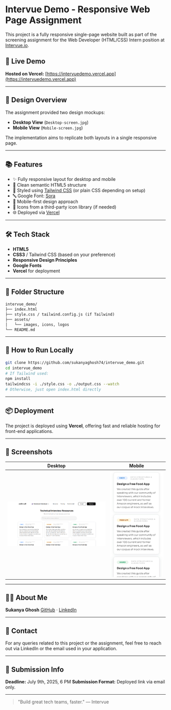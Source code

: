 # Intervue Demo - Responsive Web Page Assignment

This project is a fully responsive single-page website built as part of the screening assignment for the Web Developer (HTML/CSS) Intern position at [Intervue.io](https://intervue.io/).

## 🚀 Live Demo

**Hosted on Vercel:** [https://intervuedemo.vercel.app](https://intervuedemo.vercel.app)

---

## 📸 Design Overview

The assignment provided two design mockups:

* **Desktop View** (`Desktop-screen.jpg`)
* **Mobile View** (`Mobile-screen.jpg`)

The implementation aims to replicate both layouts in a single responsive page.

---

## 📚 Features

* ✨ Fully responsive layout for desktop and mobile
* 🧠 Clean semantic HTML5 structure
* 🎨 Styled using [Tailwind CSS](https://tailwindcss.com/) (or plain CSS depending on setup)
* 🔤 Google Font: [Sora](https://fonts.google.com/specimen/Sora)
* 📱 Mobile-first design approach
* 🧩 Icons from a third-party icon library (if needed)
* 🌐 Deployed via [Vercel](https://vercel.com)

---

## 🛠️ Tech Stack

* **HTML5**
* **CSS3** / Tailwind CSS (based on your preference)
* **Responsive Design Principles**
* **Google Fonts**
* **Vercel** for deployment

---

## 📁 Folder Structure

```
intervue_demo/
├── index.html
├── style.css / tailwind.config.js (if Tailwind)
├── assets/
│   └── images, icons, logos
└── README.md
```

---

## 📝 How to Run Locally

```bash
git clone https://github.com/sukanyaghosh74/intervue_demo.git
cd intervue_demo
# If Tailwind used:
npm install
tailwindcss -i ./style.css -o ./output.css --watch
# Otherwise, just open index.html directly
```

---

## 📦 Deployment

The project is deployed using **Vercel**, offering fast and reliable hosting for front-end applications.

---

## 📌 Screenshots

| Desktop                                   | Mobile                                  |
| ----------------------------------------- | --------------------------------------- |
| ![Desktop Screenshot](assets/desktop.png) | ![Mobile Screenshot](assets/mobile.jpg) |

---

## 🙋‍♀️ About Me

**Sukanya Ghosh**
[GitHub](https://github.com/sukanyaghosh74) · [LinkedIn](https://www.linkedin.com/in/sukanya-ghosh-706129274)

---

## 📧 Contact

For any queries related to this project or the assignment, feel free to reach out via LinkedIn or the email used in your application.

---

## 🏁 Submission Info

**Deadline:** July 9th, 2025, 6 PM
**Submission Format:** Deployed link via email only.

---

> "Build great tech teams, faster." — Intervue
